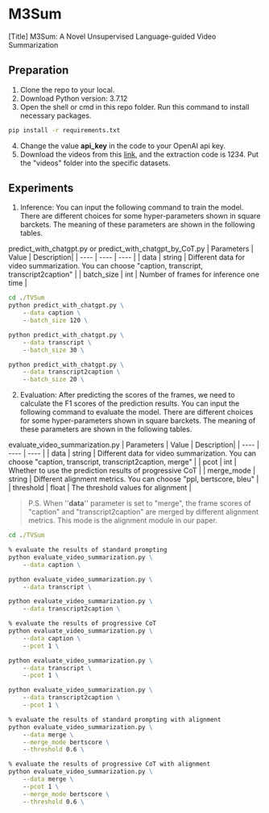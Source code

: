 # M3Sum

[Title] M3Sum: A Novel Unsupervised Language-guided Video Summarization

## Preparation

1. Clone the repo to your local.
2. Download Python version: 3.7.12
3. Open the shell or cmd in this repo folder. Run this command to install necessary packages.
```cmd
pip install -r requirements.txt
```
4. Change the value **api_key** in the code to your OpenAI api key.
5. Download the videos from this [link](https://pan.baidu.com/s/1Hs_3ofxA9KkenYwA56tV1A), and the extraction code is 1234. Put the "videos" folder into the specific datasets.

## Experiments

1. Inference: You can input the following command to train the model. There are different choices for some hyper-parameters shown in square barckets. The meaning of these parameters are shown in the following tables.

predict_with_chatgpt.py or predict_with_chatgpt_by_CoT.py
|  Parameters | Value | Description|
|  ----  | ----  | ---- |
|  data  | string | Different data for video summarization. You can choose "caption, transcript, transcript2caption" |
| batch_size | int | Number of frames for inference one time |


```cmd
cd ./TVSum
python predict_with_chatgpt.py \
    --data caption \
    --batch_size 120 \

python predict_with_chatgpt.py \
    --data transcript \
    --batch_size 30 \

python predict_with_chatgpt.py \
    --data transcript2caption \
    --batch_size 20 \
```

2. Evaluation: After predicting the scores of the frames, we need to calculate the F1 scores of the prediction results. You can input the following command to evaluate the model. There are different choices for some hyper-parameters shown in square barckets. The meaning of these parameters are shown in the following tables.

evaluate_video_summarization.py
|  Parameters | Value | Description|
|  ----  | ----  | ---- |
|  data  | string | Different data for video summarization. You can choose "caption, transcript, transcript2caption, merge" |
| pcot | int | Whether to use the prediction results of progressive CoT |
| merge_mode | string | Different alignment metrics. You can choose "ppl, bertscore, bleu" |
| threshold | float | The threshold values for alignment |

> P.S. When ''**data**'' parameter is set to "merge", the frame scores of "caption" and "transcript2caption" are merged by different alignment metrics. This mode is the alignment module in our paper.

```cmd
cd ./TVSum

% evaluate the results of standard prompting
python evaluate_video_summarization.py \
    --data caption \

python evaluate_video_summarization.py \
    --data transcript \

python evaluate_video_summarization.py \
    --data transcript2caption \

% evaluate the results of progressive CoT
python evaluate_video_summarization.py \
    --data caption \
    --pcot 1 \

python evaluate_video_summarization.py \
    --data transcript \
    --pcot 1 \

python evaluate_video_summarization.py \
    --data transcript2caption \
    --pcot 1 \

% evaluate the results of standard prompting with alignment
python evaluate_video_summarization.py \
    --data merge \
    --merge_mode bertscore \
    --threshold 0.6 \

% evaluate the results of progressive CoT with alignment
python evaluate_video_summarization.py \
    --data merge \
    --pcot 1 \
    --merge_mode bertscore \
    --threshold 0.6 \
```